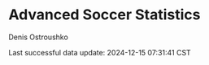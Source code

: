 # Advanced Soccer Statistics
Denis Ostroushko

<!-- gfm -->

Last successful data update: 2024-12-15 07:31:41 CST
